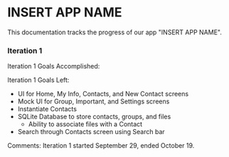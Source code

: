 # INSERT APP NAME

This documentation tracks the progress of our app "INSERT APP NAME".

### Iteration 1
Iteration 1 Goals Accomplished:


Iteration 1 Goals Left:
- UI for Home, My Info, Contacts, and New Contact screens
- Mock UI for Group, Important, and Settings screens
- Instantiate Contacts
- SQLite Database to store contacts, groups, and files
  - Ability to associate files with a Contact
- Search through Contacts screen using Search bar

Comments:
Iteration 1 started September 29, ended October 19.
